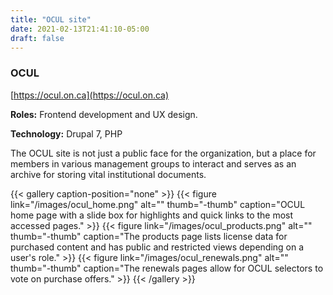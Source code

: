 ```yaml
---
title: "OCUL site"
date: 2021-02-13T21:41:10-05:00
draft: false
---
```


### OCUL

[https://ocul.on.ca](https://ocul.on.ca)

**Roles:**
Frontend development and UX design.

**Technology:**
Drupal 7, PHP

The OCUL site is not just a public face for the organization, but a place for members in various management groups to interact and serves as an archive for storing vital institutional documents.

{{< gallery caption-position="none" >}}
{{< figure link="/images/ocul_home.png" alt="" thumb="-thumb" caption="OCUL home page with a slide box for highlights and quick links to the most accessed pages." >}}
{{< figure link="/images/ocul_products.png" alt="" thumb="-thumb" caption="The products page lists license data for purchased content and has public and restricted views depending on a user's role." >}}
{{< figure link="/images/ocul_renewals.png" alt="" thumb="-thumb" caption="The renewals pages allow for OCUL selectors to vote on purchase offers." >}}
{{< /gallery >}}